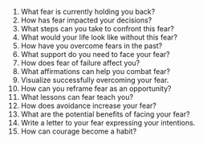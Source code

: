 1. What fear is currently holding you back?
2. How has fear impacted your decisions?
3. What steps can you take to confront this fear?
4. What would your life look like without this fear?
5. How have you overcome fears in the past?
6. What support do you need to face your fear?
7. How does fear of failure affect you?
8. What affirmations can help you combat fear?
9. Visualize successfully overcoming your fear.
10. How can you reframe fear as an opportunity?
11. What lessons can fear teach you?
12. How does avoidance increase your fear?
13. What are the potential benefits of facing your fear?
14. Write a letter to your fear expressing your intentions.
15. How can courage become a habit?